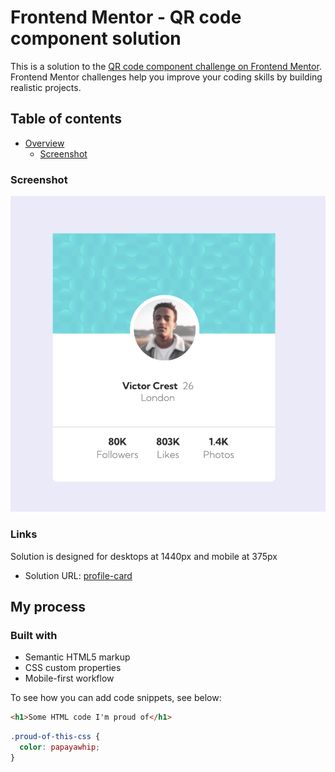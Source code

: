 # Frontend Mentor - QR code component solution

This is a solution to the [QR code component challenge on Frontend Mentor](https://www.frontendmentor.io/challenges/qr-code-component-iux_sIO_H). Frontend Mentor challenges help you improve your coding skills by building realistic projects.

## Table of contents

- [Overview](#overview)
  - [Screenshot](#desktop-screenshot)

### Screenshot

![](./desktop-screenshot.png)

### Links

Solution is designed for desktops at 1440px and mobile at 375px

- Solution URL: [profile-card](https://624c5f56cfd7a76b351d747c--capable-stroopwafel-e3e1ca.netlify.app/)
## My process

### Built with

- Semantic HTML5 markup
- CSS custom properties
- Mobile-first workflow

To see how you can add code snippets, see below:

```html
<h1>Some HTML code I'm proud of</h1>
```

```css
.proud-of-this-css {
  color: papayawhip;
}
```
